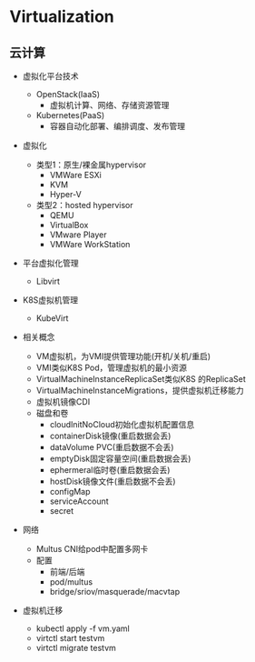 # Virtualization

## 云计算
- 虚拟化平台技术
  - OpenStack(IaaS)
    - 虚拟机计算、网络、存储资源管理
  - Kubernetes(PaaS)
    - 容器自动化部署、编排调度、发布管理

- 虚拟化
  - 类型1：原生/裸金属hypervisor
    - VMWare ESXi
    - KVM
    - Hyper-V
  - 类型2：hosted hypervisor
    - QEMU
    - VirtualBox
    - VMware Player
    - VMWare WorkStation

- 平台虚拟化管理
  - Libvirt


- K8S虚拟机管理
  - KubeVirt

- 相关概念
  - VM虚拟机，为VMI提供管理功能(开机/关机/重启)
  - VMI类似K8S Pod，管理虚拟机的最小资源
  - VirtualMachineInstanceReplicaSet类似K8S 的ReplicaSet
  - VirtualMachineInstanceMigrations，提供虚拟机迁移能力
  - 虚拟机镜像CDI
  - 磁盘和卷
    - cloudInitNoCloud初始化虚拟机配置信息
    - containerDisk镜像(重启数据会丢)
    - dataVolume PVC(重启数据不会丢)
    - emptyDisk固定容量空间(重启数据会丢)
    - ephermeral临时卷(重启数据会丢)
    - hostDisk镜像文件(重启数据不会丢)
    - configMap
    - serviceAccount
    - secret

- 网络
  - Multus CNI给pod中配置多网卡
  - 配置
    - 前端/后端
    - pod/multus
    - bridge/sriov/masquerade/macvtap
- 虚拟机迁移
  - kubectl apply -f vm.yaml
  - virtctl start testvm
  - virtctl migrate testvm